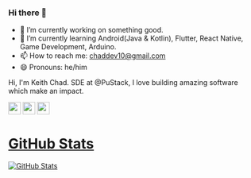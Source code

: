 ### Hi there 👋

- 🔭 I’m currently working on something good.
- 🌱 I’m currently learning Android(Java & Kotlin), Flutter, React Native, Game Development, Arduino.
- 📫 How to reach me: chaddev10@gmail.com
- 😄 Pronouns: he/him

<p>Hi, I'm Keith Chad. SDE at @PuStack, I love building amazing software which make an impact.

<p><a href="https://www.twitter.com/keithchad6"><img src="https://img.shields.io/badge/twitter-%231DA1F2.svg?&style=for-the-badge&logo=twitter&logoColor=white" height=25></a> <a href="https://www.linkedin.com/in/keith-chad/"><img src="https://img.shields.io/badge/linkedin-%230077B5.svg?&style=for-the-badge&logo=linkedin&logoColor=white" height=25></a> <a href="https://www.instagram.com/keith.chad/"><img src="https://img.shields.io/badge/instagram-%23E4405F.svg?&style=for-the-badge&logo=instagram&logoColor=white" height=25></p>

<h1>GitHub Stats</h1>
<p><img src="https://github-readme-stats.vercel.app/api?username=keithchad&amp;show_icons=true" alt="GitHub Stats"></p>

